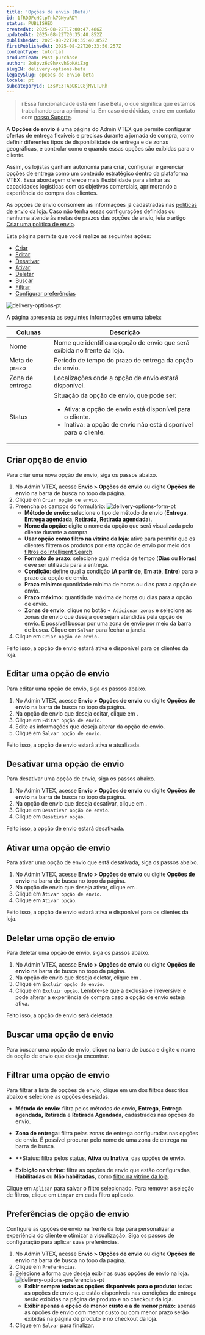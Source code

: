```yaml
---
title: 'Opções de envio (Beta)'
id: 1fRDJFcHCtpTnk7GNyaRDY
status: PUBLISHED
createdAt: 2025-08-22T17:00:47.486Z
updatedAt: 2025-08-22T20:35:40.852Z
publishedAt: 2025-08-22T20:35:40.852Z
firstPublishedAt: 2025-08-22T20:33:50.257Z
contentType: tutorial
productTeam: Post-purchase
author: 2o8pvz6z9hvxvhSoKAiZzg
slugEN: delivery-options-beta
legacySlug: opcoes-de-envio-beta
locale: pt
subcategoryId: 13sVE3TApOK1C8jMVLTJRh
---
```


> ℹ️ Essa funcionalidade está em fase Beta, o que significa que estamos trabalhando para aprimorá-la. Em caso de dúvidas, entre em contato com <a href= "https://help.vtex.com/pt/support">nosso Suporte</a>.

A **Opções de envio** é uma página do Admin VTEX que permite configurar ofertas de entrega flexíveis e precisas durante a jornada de compra, como definir diferentes tipos de disponibilidade de entrega e de zonas geográficas, e controlar como e quando essas opções são exibidas para o cliente. 

Assim, os lojistas ganham autonomia para criar, configurar e gerenciar opções de entrega como um conteúdo estratégico dentro da plataforma VTEX. Essa abordagem oferece mais flexibilidade para alinhar as capacidades logísticas com os objetivos comerciais, aprimorando a experiência de compra dos clientes.

As opções de envio consomem as informações já cadastradas nas [políticas de envio](/pt/tutorial/politica-de-envio--tutorials_140) da loja. Caso não tenha essas configurações definidas ou nenhuma atende às metas de prazos das opções de envio, leia o artigo [Criar uma política de envio](/pt/tutorial/criar-uma-politica-de-envio--66rJO4LKBdyMJOH6Z3dsaT).

Esta página permite que você realize as seguintes ações:

- [Criar](#criar-opcao-de-envio)
- [Editar](#editar-uma-opcao-de-envio)
- [Desativar](#desativar-uma-opcao-de-envio)
- [Ativar](#ativar-uma-opcao-de-envio)
- [Deletar](##deletar-uma-opcao-de-envio)
- [Buscar](#buscar-uma-opcao-de-envio)
- [Filtrar](#filtrar-uma-opcao-de-envio)
- [Configurar preferências](#preferencias-de-opcao-de-envio)

![delivery-options-pt](https://raw.githubusercontent.com/vtexdocs/help-center-content/refs/heads/main/docs/pt/tutorials/beta/envio-beta/opcoes-de-envio-beta_1.png)

A página apresenta as seguintes informações em uma tabela:

| Colunas | Descrição |
|---|---|
| Nome | Nome que identifica a opção de envio que será exibida no frente da loja. |
| Meta de prazo | Período de tempo do prazo de entrega da opção de envio. |
| Zona de entrega | Localizações onde a opção de envio estará disponível. |
| Status | Situação da opção de envio, que pode ser:<br><ul><li>Ativa: a opção de envio está disponível para o cliente.</li><li>Inativa: a opção de envio não está disponível para o cliente.</li></ul> |

## Criar opção de envio

Para criar uma nova opção de envio, siga os passos abaixo.

1. No Admin VTEX, acesse **Envio > Opções de envio** ou digite **Opções de envio** na barra de busca no topo da página.
2. Clique em `Criar opção de envio`.
3. Preencha os campos do formulário:
  ![delivery-options-form-pt](https://raw.githubusercontent.com/vtexdocs/help-center-content/refs/heads/main/docs/pt/tutorials/beta/envio-beta/opcoes-de-envio-beta_2.png)
   - **Método de envio:** selecione o tipo de método de envio (**Entrega**, **Entrega agendada**, **Retirada**, **Retirada agendada**).
   - **Nome da opção:** digite o nome da opção que será visualizada pelo cliente durante a compra.
   - **Usar opção como filtro na vitrine da loja**: ative para permitir que os clientes filtrem os produtos por esta opção de envio por meio dos [filtros do Intelligent Search](/pt/tutorial/filtros--k24mQQa9SjmhNWSwdqIMB).
   - **Formato de prazo**: selecione qual medida de tempo (**Dias** ou **Horas**) deve ser utilizada para a entrega.
   - **Condição**: define qual a condição (**A partir de**, **Em até**, **Entre**) para o prazo da opção de envio.
   - **Prazo mínimo:** quantidade mínima de horas ou dias para a opção de envio.
   - **Prazo máximo:** quantidade máxima de horas ou dias para a opção de envio.
   - **Zonas de envio**: clique no botão `+ Adicionar zonas` e selecione as zonas de envio que deseja que sejam atendidas pela opção de envio. É possível buscar por uma zona de envio por meio da barra de busca. Clique em `Salvar` para fechar a janela.
4. Clique em `Criar opção de envio.`

Feito isso, a opção de envio estará ativa e disponível para os clientes da loja.

## Editar uma opção de envio

Para editar uma opção de envio, siga os passos abaixo.

1. No Admin VTEX, acesse **Envio > Opções de envio** ou digite **Opções de envio** na barra de busca no topo da página.
2. Na opção de envio que deseja editar, clique em <i class="fas fa-ellipsis-v"></i>.
3. Clique em <i class="fas fa-pencil-alt"></i> `Editar opção de envio`.
4. Edite as informações que deseja alterar da opção de envio.
5. Clique em `Salvar opção de envio`.

Feito isso, a opção de envio estará ativa e atualizada.

## Desativar uma opção de envio

Para desativar uma opção de envio, siga os passos abaixo.

1. No Admin VTEX, acesse **Envio > Opções de envio** ou digite **Opções de envio** na barra de busca no topo da página.
2. Na opção de envio que deseja desativar, clique em <i class="fas fa-ellipsis-v"></i>.
3. Clique em <i class="fas fa-pause-circle"></i> `Desativar opção de envio`.
4. Clique em `Desativar opção`.

Feito isso, a opção de envio estará desativada.

## Ativar uma opção de envio

Para ativar uma opção de envio que está desativada, siga os passos abaixo.

1. No Admin VTEX, acesse **Envio > Opções de envio** ou digite **Opções de envio** na barra de busca no topo da página.
2. Na opção de envio que deseja ativar, clique em <i class="fas fa-ellipsis-v"></i>.
3. Clique em <i class="fas fa-play-circle"></i> `Ativar opção de envio`.
4. Clique em `Ativar opção`.

Feito isso, a opção de envio estará ativa e disponível para os clientes da loja.

## Deletar uma opção de envio

Para deletar uma opção de envio, siga os passos abaixo.

1. No Admin VTEX, acesse **Envio > Opções de envio** ou digite **Opções de envio** na barra de busca no topo da página.
2. Na opção de envio que deseja deletar, clique em <i class="fas fa-ellipsis-v"></i>.
3. Clique em <i class="fas fa-trash-alt"></i> `Excluir opção de envio`.
4. Clique em `Excluir opção`. Lembre-se que a exclusão é irreversível e pode alterar a experiência de compra caso a opção de envio esteja ativa.

Feito isso, a opção de envio será deletada.

## Buscar uma opção de envio

Para buscar uma opção de envio, clique na barra de busca e digite o nome da opção de envio que deseja encontrar.

## Filtrar uma opção de envio

Para filtrar a lista de opções de envio, clique em um dos filtros descritos abaixo e selecione as opções desejadas.

- **Método de envio:** filtra pelos métodos de envio, **Entrega**, **Entrega agendada, Retirada** e **Retirada Agendada**, cadastrados nas opções de envio.

- **Zona de entrega:** filtra pelas zonas de entrega configuradas nas opções de envio. É possível procurar pelo nome de uma zona de entrega na barra de busca.

- **Status: filtra pelos status, **Ativa** ou **Inativa**, das opções de envio.

- **Exibição na vitrine**: filtra as opções de envio que estão configuradas, **Habilitadas** ou **Não habilitadas**, como [filtro na vitrine da loja](#filtrar-uma-opcao-de-envio).

Clique em `Aplicar` para salvar o filtro selecionado. Para remover a seleção de filtros, clique em `Limpar` em cada filtro aplicado.

## Preferências de opção de envio

Configure as opções de envio na frente da loja para personalizar a experiência do cliente e otimizar a visualização. Siga os passos de configuração para aplicar suas preferências.

1. No Admin VTEX, acesse **Envio > Opções de envio** ou digite **Opções de envio** na barra de busca no topo da página.
2. Clique em `Preferências`.
3. Selecione a forma que deseja exibir as suas opções de envio na loja.
   ![delivery-options-preferencias-pt](https://raw.githubusercontent.com/vtexdocs/help-center-content/refs/heads/main/docs/pt/tutorials/beta/envio-beta/opcoes-de-envio-beta_3.png)
   - **Exibir sempre todas as opções disponíveis para o produto:** todas as opções de envio que estão disponíveis nas condições de entrega serão exibidas na página de produto e no checkout da loja.
   - **Exibir apenas a opção de menor custo e a de menor prazo:** apenas as opções de envio com menor custo ou com menor prazo serão exibidas na página de produto e no checkout da loja.
4. Clique em `Salvar` para finalizar.
